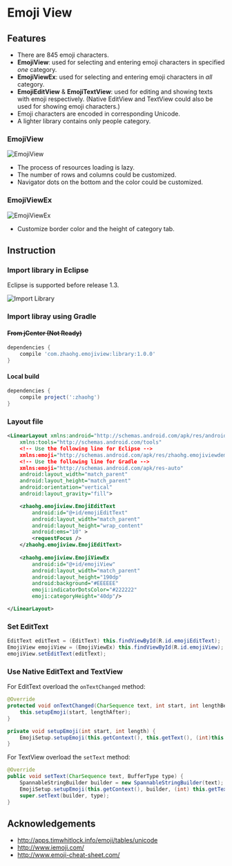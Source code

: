 Emoji View
==========

## Features

* There are 845 emoji characters.
* __EmojiView__: used for selecting and entering emoji characters in specified _one_ category.
* __EmojiViewEx__: used for selecting and entering emoji characters in _all_ category.
* __EmojiEditView__ & __EmojiTextView__: used for editing and showing texts with emoji respectively.
  (Native EditView and TextView could also be used for showing emoji characters.)
* Emoji characters are encoded in corresponding Unicode.
* A lighter library contains only people category.

### EmojiView

![EmojiView](https://cloud.githubusercontent.com/assets/853842/6096482/a274338e-afcd-11e4-9e27-73ea324166d9.png)

- The process of resources loading is lazy.
- The number of rows and columns could be customized.
- Navigator dots on the bottom and the color could be customized.

### EmojiViewEx

![EmojiViewEx](https://cloud.githubusercontent.com/assets/853842/6123783/a623e4f0-b141-11e4-8d03-c7b74b3a18c9.png)

- Customize border color and the height of category tab.

## Instruction

### Import library in Eclipse

Eclipse is supported before release 1.3.

![Import Library](https://cloud.githubusercontent.com/assets/853842/6125301/a3b82cae-b14f-11e4-92a1-6290a1f0f3cb.png)

### Import libray using Gradle

#### ~~From jCenter (Not Ready)~~

```gradle
dependencies {
    compile 'com.zhaohg.emojiview:library:1.0.0'
}
```

#### Local build

```gradle
dependencies {
    compile project(':zhaohg')
}
```

### Layout file

```xml
<LinearLayout xmlns:android="http://schemas.android.com/apk/res/android"
    xmlns:tools="http://schemas.android.com/tools"
    <!-- Use the following line for Eclipse -->
    xmlns:emoji="http://schemas.android.com/apk/res/zhaohg.emojiviewdemo"
    <!-- Use the following line for Gradle -->
    xmlns:emoji="http://schemas.android.com/apk/res-auto"
    android:layout_width="match_parent"
    android:layout_height="match_parent"
    android:orientation="vertical"
    android:layout_gravity="fill">

    <zhaohg.emojiview.EmojiEditText
        android:id="@+id/emojiEditText"
        android:layout_width="match_parent"
        android:layout_height="wrap_content"
        android:ems="10" >
        <requestFocus />
    </zhaohg.emojiview.EmojiEditText>
    
    <zhaohg.emojiview.EmojiViewEx
        android:id="@+id/emojiView"
        android:layout_width="match_parent"
        android:layout_height="190dp"
        android:background="#EEEEEE"
        emoji:indicatorDotsColor="#222222"
        emoji:categoryHeight="40dp"/>

</LinearLayout>
```

### Set EditText

```java
EditText editText = (EditText) this.findViewById(R.id.emojiEditText);
EmojiView emojiView = (EmojiViewEx) this.findViewById(R.id.emojiView);
emojiView.setEditText(editText);
```

### Use Native EditText and TextView

For EditText overload the `onTextChanged` method:

```java
@Override
protected void onTextChanged(CharSequence text, int start, int lengthBefore, int lengthAfter) {
    this.setupEmoji(start, lengthAfter);
}

private void setupEmoji(int start, int length) {
	EmojiSetup.setupEmoji(this.getContext(), this.getText(), (int)this.getTextSize(), start, length);
}
```

For TextView overload the `setText` method:

```java
@Override
public void setText(CharSequence text, BufferType type) {
    SpannableStringBuilder builder = new SpannableStringBuilder(text);
    EmojiSetup.setupEmoji(this.getContext(), builder, (int) this.getTextSize());
	super.setText(builder, type);
}
```

## Acknowledgements

* http://apps.timwhitlock.info/emoji/tables/unicode
* http://www.iemoji.com/
* http://www.emoji-cheat-sheet.com/

